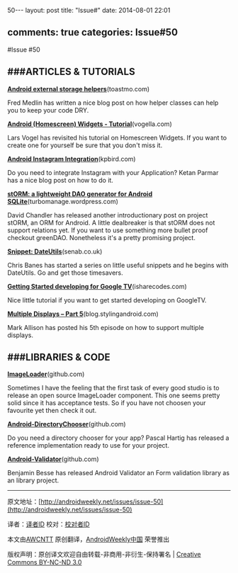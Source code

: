 50---
layout: post
title: "Issue#"
date: 2014-08-01 22:01

comments: true
categories: Issue#50
---

#Issue #50

###ARTICLES & TUTORIALS
---

[**Android external storage helpers**](http://toastmo.com/blog/2013/01/09/android-external-storage-helper/)(toastmo.com)

Fred Medlin has written a nice blog post on how helper classes can help you to keep your code DRY.

 
[**Android (Homescreen) Widgets - Tutorial**](http://www.vogella.com/tutorials/AndroidWidgets/article.html)(vogella.com)

Lars Vogel has revisited his tutorial on Homescreen Widgets. If you want to create one for yourself be sure that you don't miss it.

[**Android Instagram Integration**](http://www.kpbird.com/2013/01/android-instagram-integration.html)(kpbird.com)

Do you need to integrate Instagram with your Application? Ketan Parmar has a nice blog post on how to do it.

[**stORM: a lightweight DAO generator for Android SQLite**](http://turbomanage.wordpress.com/2012/12/11/storm-preview/)(turbomanage.wordpress.com)

David Chandler has released another introductionary post on project stORM, an ORM for Android. A little dealbreaker is that stORM does not support relations yet. If you want to use something more bullet proof checkout greenDAO. Nonetheless it's a pretty promising project.

[**Snippet: DateUtils**](http://chris.banes.me/2013/01/15/snippet-dateutils/)(senab.co.uk)

Chris Banes has started a series on little useful snippets and he begins with DateUtils. Go and get those timesavers.

[**Getting Started developing for Google TV**](http://www.isharecodes.com/2013/01/android-getting-started-developing-for.html?m=1)(isharecodes.com)

Nice little tutorial if you want to get started developing on GoogleTV.

[**Multiple Displays – Part 5**](http://blog.stylingandroid.com/archives/1456)(blog.stylingandroid.com)

Mark Allison has posted his 5th episode on how to support multiple displays.

###LIBRARIES & CODE
---

[**ImageLoader**](https://github.com/novoda/ImageLoader)(github.com)

Sometimes I have the feeling that the first task of every good studio is to release an open source ImageLoader component. This one seems pretty solid since it has acceptance tests. So if you have not choosen your favourite yet then check it out.

[**Android-DirectoryChooser**](https://github.com/passy/Android-DirectoryChooser)(github.com)

Do you need a directory chooser for your app? Pascal Hartig has released a reference implementation ready to use for your project.

[**Android-Validator**](https://github.com/throrin19/Android-Validator)(github.com)

Benjamin Besse has released Android Validator an Form validation library as an library project.

---


原文地址：[http://androidweekly.net/issues/issue-50](http://androidweekly.net/issues/issue-50)

译者：[译者ID](https://github.com/译者ID) 校对：[校对者ID](https://github.com/校对者ID)

本文由[AWCNTT](https://github.com/AWCNTT) 原创翻译，[AndroidWeekly中国](http://www.androidweekly.cn/) 荣誉推出

版权声明：原创译文欢迎自由转载-非商用-非衍生-保持署名 | [Creative Commons BY-NC-ND 3.0](http://creativecommons.org/licenses/by-nc-nd/3.0/deed.zh)